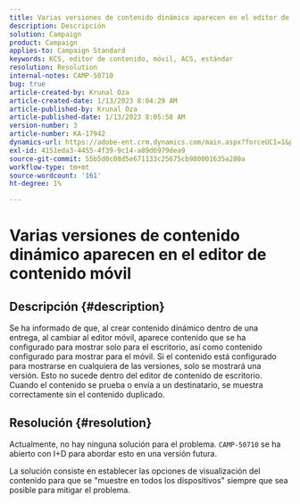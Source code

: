 ```yaml
---
title: Varias versiones de contenido dinámico aparecen en el editor de contenido móvil
description: Descripción
solution: Campaign
product: Campaign
applies-to: Campaign Standard
keywords: KCS, editor de contenido, móvil, ACS, estándar
resolution: Resolution
internal-notes: CAMP-50710
bug: true
article-created-by: Krunal Oza
article-created-date: 1/13/2023 8:04:29 AM
article-published-by: Krunal Oza
article-published-date: 1/13/2023 8:05:58 AM
version-number: 3
article-number: KA-17942
dynamics-url: https://adobe-ent.crm.dynamics.com/main.aspx?forceUCI=1&pagetype=entityrecord&etn=knowledgearticle&id=3828dce4-1893-ed11-aad1-6045bd006793
exl-id: 4151eda3-4455-4f39-9c14-a89d6979dea9
source-git-commit: 55b5d0c08d5e671133c25675cb980001635a280a
workflow-type: tm+mt
source-wordcount: '161'
ht-degree: 1%

---
```


# Varias versiones de contenido dinámico aparecen en el editor de contenido móvil

## Descripción {#description}


Se ha informado de que, al crear contenido dinámico dentro de una entrega, al cambiar al editor móvil, aparece contenido que se ha configurado para mostrar solo para el escritorio, así como contenido configurado para mostrar para el móvil. Si el contenido está configurado para mostrarse en cualquiera de las versiones, solo se mostrará una versión. Esto no sucede dentro del editor de contenido de escritorio. Cuando el contenido se prueba o envía a un destinatario, se muestra correctamente sin el contenido duplicado.


## Resolución {#resolution}


Actualmente, no hay ninguna solución para el problema. `CAMP-50710` se ha abierto con I+D para abordar esto en una versión futura.



La solución consiste en establecer las opciones de visualización del contenido para que se &quot;muestre en todos los dispositivos&quot; siempre que sea posible para mitigar el problema.
